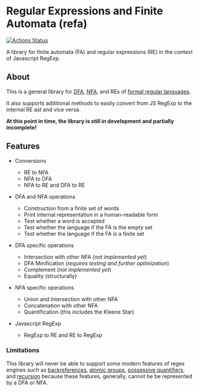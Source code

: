 # Regular Expressions and Finite Automata (refa)

[![Actions Status](https://github.com/RunDevelopment/refa/workflows/Node.js%20CI/badge.svg)](https://github.com/RunDevelopment/refa/actions)

A library for finite automata (FA) and regular expressions (RE) in the context of Javascript RegExp.


## About

This is a general library for [DFA](https://en.wikipedia.org/wiki/Deterministic_finite_automaton), [NFA](https://en.wikipedia.org/wiki/Nondeterministic_finite_automaton), and REs of [formal regular languages](https://en.wikipedia.org/wiki/Induction_of_regular_languages).

It also supports additional methods to easily convert from JS RegExp to the internal RE ast and vice versa.

__At this point in time, the library is still in development and partially incomplete!__


## Features

- Conversions

  * RE to NFA
  * NFA to DFA
  * NFA to RE and DFA to RE

- DFA and NFA operations

  * Construction from a finite set of words
  * Print internal representation in a human-readable form
  * Test whether a word is accepted
  * Test whether the language if the FA is the empty set
  * Test whether the language if the FA is a finite set

- DFA specific operations

  * Intersection with other NFA (_not implemented yet_)
  * DFA Minification (_requires testing and further optimization_)
  * Complement (_not implemented yet_)
  * Equality (structurally)

- NFA specific operations

  * Union and Intersection with other NFA
  * Concatenation with other NFA
  * Quantification (this includes the Kleene Star)

- Javascript RegExp

  * RegExp to RE and RE to RegExp

### Limitations

This library will never be able to support some modern features of regex engines such as [backreferences](https://www.rexegg.com/regex-capture.html), [atomic groups](https://www.rexegg.com/regex-disambiguation.html#atomic), [possessive quantifiers](https://www.rexegg.com/regex-quantifiers.html#possessive), and [recursion](https://www.rexegg.com/regex-recursion.html) because these features, generally, cannot be be represented by a DFA or NFA.
